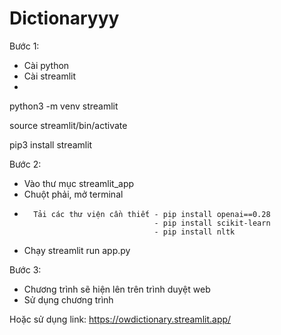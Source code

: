 ﻿# Dictionaryyy
Bước 1: 
-	Cài python
-	Cài streamlit
-	
python3 -m venv streamlit

source streamlit/bin/activate

pip3 install streamlit

Bước 2: 
-	Vào thư mục streamlit_app
-	Chuột phải, mở terminal
-       Tải các thư viện cần thiết - pip install openai==0.28
                                   - pip install scikit-learn
                                   - pip install nltk
-	Chạy streamlit run app.py


Bước 3:
-	Chương trình sẽ hiện lên trên trình duyệt web
-	Sử dụng chương trình

Hoặc sử dụng link: https://owdictionary.streamlit.app/
